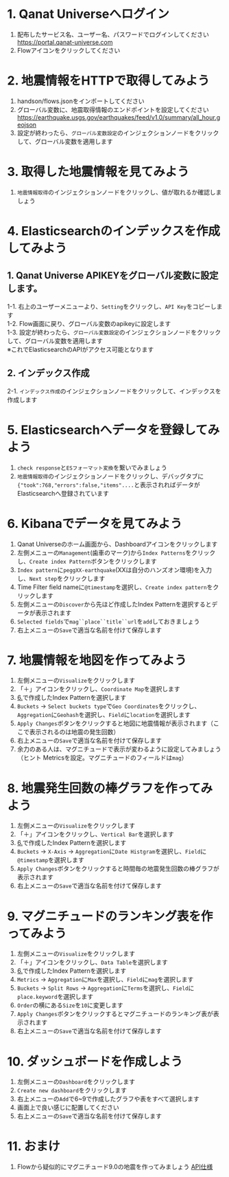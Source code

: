 # 1. Qanat Universeへログイン
  1. 配布したサービス名、ユーザー名、パスワードでログインしてください  
  https://portal.qanat-universe.com
  2. Flowアイコンをクリックしてください
# 2. 地震情報をHTTPで取得してみよう
  1. handson/flows.jsonをインポートしてください
  2. グローバル変数に、地震取得情報のエンドポイントを設定してください  
  https://earthquake.usgs.gov/earthquakes/feed/v1.0/summary/all_hour.geojson
  3. 設定が終わったら、`グローバル変数設定`のインジェクションノードをクリックして、グローバル変数を適用します
# 3. 取得した地震情報を見てみよう
  1. `地震情報取得`のインジェクションノードをクリックし、値が取れるか確認しましょう  
# 4. Elasticsearchのインデックスを作成してみよう
  ## 1. Qanat Universe APIKEYをグローバル変数に設定します。
  1-1. 右上のユーザーメニューより、`Setting`をクリックし、`API Key`をコピーします  
  1-2. Flow画面に戻り、グローバル変数のapikeyに設定します  
  1-3. 設定が終わったら、`グローバル変数設定`のインジェクションノードをクリックして、グローバル変数を適用します  
  ※これでElasticsearchのAPIがアクセス可能となります
  ## 2. インデックス作成
  2-1. `インデックス作成`のインジェクションノードをクリックして、インデックスを作成します
# 5. Elasticsearchへデータを登録してみよう
  1. `check response`と`ESフォーマット変換`を繋いでみましょう
  2. `地震情報取得`のインジェクションノードをクリックし、デバッグタブに`{"took":768,"errors":false,"items"....`と表示されればデータがElasticsearchへ登録されています
# 6. Kibanaでデータを見てみよう
  1. Qanat Universeのホーム画面から、Dashboardアイコンをクリックします
  2. 左側メニューの`Management`(歯車のマーク)から`Index Patterns`をクリックし、`Create index Pattern`ボタンをクリックします
  3. `Index pattern`に`peggXX-earthquake`(XXは自分のハンズオン環境)を入力し、`Next step`をクリックします
  4. Time Filter field nameに`@timestamp`を選択し、`Create index pattern`をクリックします
  5. 左側メニューの`Discover`から先ほど作成したIndex Patternを選択するとデータが表示されます
  6. `Selected fields`で`mag``place``title``url`を`add`しておきましょう
  7. 右上メニューの`Save`で適当な名前を付けて保存します
# 7. 地震情報を地図を作ってみよう
  1. 左側メニューの`Visualize`をクリックします
  2. 「＋」アイコンをクリックし、`Coordinate Map`を選択します
  3. [6.](https://github.com/nidcode/qu-handson-earthquake/new/main#6-kibana%E3%81%A7%E3%83%87%E3%83%BC%E3%82%BF%E3%82%92%E8%A6%8B%E3%81%A6%E3%81%BF%E3%82%88%E3%81%86)で作成したIndex Patternを選択します
  4. `Buckets` -> `Select buckets type`で`Geo Coordinates`をクリックし、`Aggregation`に`Geohash`を選択し、`Field`に`location`を選択します
  5. `Apply Changes`ボタンをクリックすると地図に地震情報が表示されます（ここで表示されるのは地震の発生回数）
  6. 右上メニューの`Save`で適当な名前を付けて保存します
  7. 余力のある人は、マグニチュードで表示が変わるように設定してみましょう  
  （ヒント Metricsを設定。マグニチュードのフィールドは`mag`）
# 8. 地震発生回数の棒グラフを作ってみよう
  1. 左側メニューの`Visualize`をクリックします
  2. 「＋」アイコンをクリックし、`Vertical Bar`を選択します
  3. [6.](https://github.com/nidcode/qu-handson-earthquake/new/main#6-kibana%E3%81%A7%E3%83%87%E3%83%BC%E3%82%BF%E3%82%92%E8%A6%8B%E3%81%A6%E3%81%BF%E3%82%88%E3%81%86)で作成したIndex Patternを選択します
  4. `Buckets` -> `X-Axis` -> `Aggregation`に`Date Histgram`を選択し、`Field`に`@timestamp`を選択します
  5. `Apply Changes`ボタンをクリックすると時間毎の地震発生回数の棒グラフが表示されます
  6. 右上メニューの`Save`で適当な名前を付けて保存します
# 9. マグニチュードのランキング表を作ってみよう
  1. 左側メニューの`Visualize`をクリックします
  2. 「＋」アイコンをクリックし、`Data Table`を選択します
  3. [6.](https://github.com/nidcode/qu-handson-earthquake/new/main#6-kibana%E3%81%A7%E3%83%87%E3%83%BC%E3%82%BF%E3%82%92%E8%A6%8B%E3%81%A6%E3%81%BF%E3%82%88%E3%81%86)で作成したIndex Patternを選択します
  4. `Metrics` -> `Aggregation`に`Max`を選択し、`Field`に`mag`を選択します
  5. `Buckets` -> `Split Rows` -> `Aggregation`に`Terms`を選択し、`Field`に`place.keyword`を選択します
  6. `Order`の横にある`Size`を`10`に変更します
  7. `Apply Changes`ボタンをクリックするとマグニチュードのランキング表が表示されます
  8. 右上メニューの`Save`で適当な名前を付けて保存します
# 10. ダッシュボードを作成しよう
  1. 左側メニューの`Dashboard`をクリックします
  2. `Create new dashboard`をクリックします
  3. 右上メニューの`Add`で6~9で作成したグラフや表をすべて選択します
  4. 画面上で良い感じに配置してください
  5. 右上メニューの`Save`で適当な名前を付けて保存します
# 11. おまけ
  1. Flowから疑似的にマグニチュード9.0の地震を作ってみましょう
  [API仕様](https://earthquake.usgs.gov/fdsnws/event/1/)
